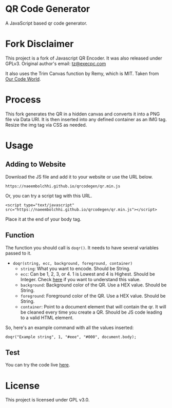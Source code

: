 # QR Code Generator
A JavaScript based qr code generator.

# Fork Disclaimer
This project is a fork of Javascript QR Encoder. It was also released under GPLv3.
Original author's email: tz@execpc.com

It also uses the Trim Canvas function by Remy, which is MIT.
Taken from [Our Code World](https://ourcodeworld.com/articles/read/683/how-to-remove-the-transparent-pixels-that-surrounds-a-canvas-in-javascript).

# Process

This fork generates the QR in a hidden canvas and converts it into a PNG file via Data URI. It is then inserted into any defined container as an IMG tag. Resize the img tag via CSS as needed.

# Usage

## Adding to Website

Download the JS file and add it to your website or use the URL below.

```
https://naeembolchhi.github.io/qrcodegen/qr.min.js
```

Or, you can try a script tag with this URL.

```
<script type="text/javascript" src="https://naeembolchhi.github.io/qrcodegen/qr.min.js"></script>
```

Place it at the end of your body tag.

## Function

The function you should call is `doqr()`. It needs to have several variables passed to it.

- `doqr(string, ecc, background, foreground, container)`
    - `string`: What you want to encode. Should be String.
    - `ecc`: Can be 1, 2, 3, or 4. 1 is Lowest and 4 is Highest. Should be Integer. Check [here](https://www.han-soft.com/releases/barcode2d/documents/p_ecclevel_qrcode.html) if you want to understand this value.
    - `background`: Background color of the QR. Use a HEX value. Should be String.
    - `foreground`: Foreground color of the QR. Use a HEX value. Should be String.
    - `container`: Point to a document element that will contain the qr. It will be cleaned every time you create a QR. Should be JS code leading to a valid HTML element.

So, here's an example command with all the values inserted:
```
doqr("Example string", 1, "#eee", "#000", document.body);
```

## Test

You can try the code live [here](https://naeembolchhi.github.io/qrcodegen/test.html).

# License
This project is licensed under GPL v3.0.
